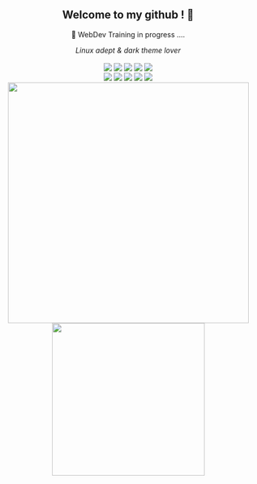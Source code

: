 
<section align="center">
  
  <h1>Welcome to my github ! 👋  </h1>
  <p>👀 WebDev Training in progress ....</p>
  <i>Linux adept & dark theme lover</i><br/>
  <br />
    <img src="https://img.shields.io/badge/React-20232A?style=for-the-badge&logo=react&logoColor=61DAFB"/>
    <img src="https://img.shields.io/badge/Node.js-43853D?style=for-the-badge&logo=node.js&logoColor=white"/>  
    <img src="https://img.shields.io/badge/MongoDB-4EA94B?style=for-the-badge&logo=mongodb&logoColor=white"/>
    <img src="https://img.shields.io/badge/PHP-777BB4?style=for-the-badge&logo=php&logoColor=white"              />
  	<img src="https://img.shields.io/badge/MySQL-005C84?style=for-the-badge&logo=mysql&logoColor=white"          /> 

  <br />
    <img src="https://img.shields.io/badge/JavaScript-323330?style=for-the-badge&logo=javascript&logoColor=F7DF1E" />
  	<img src="https://img.shields.io/badge/HTML5-E34F26?style=for-the-badge&logo=html5&logoColor=white"          />
    <img src="https://img.shields.io/badge/CSS3-1572B6?style=for-the-badge&logo=css3&logoColor=white"            />
  	<img src="https://img.shields.io/badge/Sass-CC6699?style=for-the-badge&logo=sass&logoColor=white"            />    
  	<img src="https://img.shields.io/badge/Bootstrap-563D7C?style=for-the-badge&logo=bootstrap&logoColor=white"  />
  <br />
  <a href ="https://github.com/anuraghazra/github-readme-stats"> 
  <img align="center" src="https://github-readme-stats.vercel.app/api?username=alinebsr&theme=onedark&count_private=false&hide=stars,issues&show_icons=true&disable_animations=1&include_all_commits=true&hide_border=true" width="475px" />
 </a>
<a  href ="https://github.com/anuraghazra/github-readme-stats" > 
  <img  align="center" src="https://github-readme-stats.vercel.app/api/top-langs/?username=alinebsr&theme=onedark&layout=compact&hide=html,css&repo=github-readme-stats&hide_border=true" width="301px" />
 </a> 
</section>

<!--
**AlineBsr/AlineBsr** is a ✨ _special_ ✨ repository because its `README.md` (this file) appears on your GitHub profile.

Here are some ideas to get you started:
- 🔭 I’m currently working on ...

- 🌱 I’m currently learning  HTML/CSS, JavaScript, PHP, SQL 
- 🔭 I’m currently working on ...
- 🌱 I’m currently learning ...
- 👯 I’m looking to collaborate on ...
- 🤔 I’m looking for help with ...
- 💬 Ask me about ...
- 📫 How to reach me: ...
- 😄 Pronouns: ...
- ⚡ Fun fact: ...
-->
